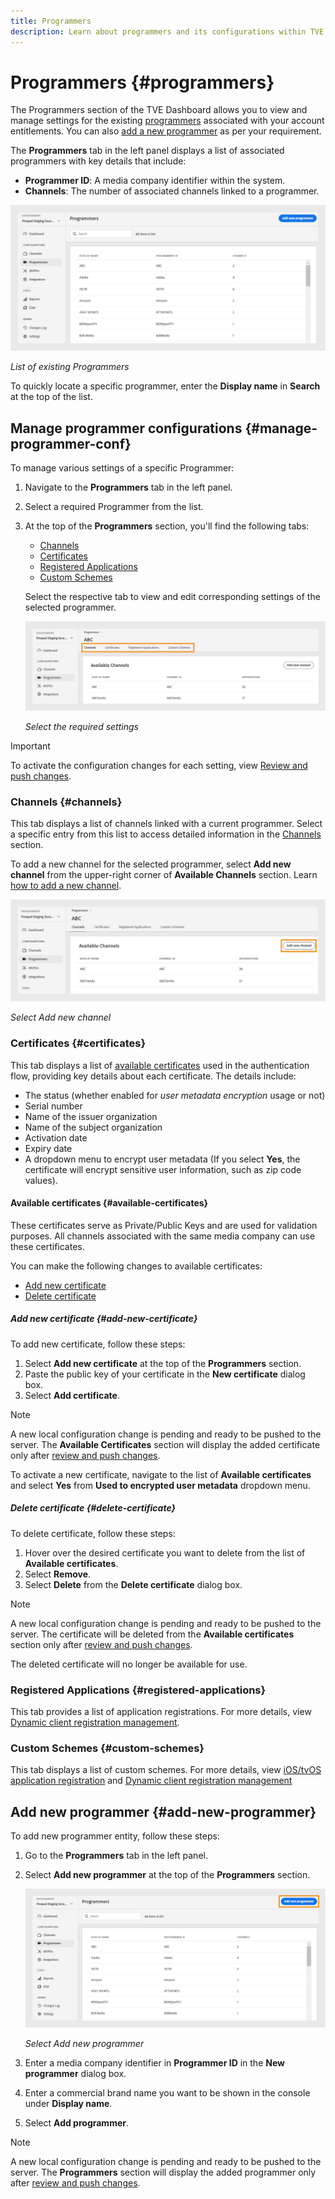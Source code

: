 ```yaml
---
title: Programmers
description: Learn about programmers and its configurations within TVE dashboard.
---
```

# Programmers {#programmers}

The Programmers section of the TVE Dashboard allows you to view and manage settings for the existing [programmers](/help/authentication/glossary.md#programmer) associated with your account entitlements. You can also [add a new programmer](#add-new-programmer) as per your requirement.

The **Programmers** tab in the left panel displays a list of associated programmers with key details that include:

* **Programmer ID**: A media company identifier within the system.
* **Channels**: The number of associated channels linked to a programmer.

![List of existing Programmers](assets/programmers-list.png)

*List of existing Programmers*

To quickly locate a specific programmer, enter the **Display name** in **Search** at the top of the list.

## Manage programmer configurations {#manage-programmer-conf}

To manage various settings of a specific Programmer:

1. Navigate to the **Programmers** tab in the left panel.
1. Select a required Programmer from the list. 
1. At the top of the **Programmers** section, you'll find the following tabs: 

   * [Channels](#channels)
   * [Certificates](#certificates)
   * [Registered Applications](#registered-applications)
   * [Custom Schemes](#custom-schemes) 

   Select the respective tab to view and edit corresponding settings of the selected programmer.

   ![Select the required settings](assets/programmer-settings.png)

   *Select the required settings*

>[!IMPORTANT]
>
> To activate the configuration changes for each setting, view [Review and push changes](/help/authentication/tve-dashboard-review-push-changes.md). 

### Channels {#channels}

This tab displays a list of channels linked with a current programmer. Select a specific entry from this list to access detailed information in the [Channels](/help/authentication/tve-dashboard-channels.md) section.

To add a new channel for the selected programmer, select **Add new channel** from the upper-right corner of **Available Channels** section. Learn [how to add a new channel](/tve-dashboard-channels.md#add-new-channel).

   ![Select Add new channel](assets/programmers-channels.png)

   *Select Add new channel*

### Certificates {#certificates}

This tab displays a list of [available certificates](#available-certificates) used in the authentication flow, providing key details about each certificate. The details include:

* The status (whether enabled for *user metadata encryption* usage or not) 
* Serial number
* Name of the issuer organization 
* Name of the subject organization
* Activation date
* Expiry date 
* A dropdown menu to encrypt user metadata (If you select **Yes**, the certificate will encrypt sensitive user information, such as zip code values).

#### Available certificates {#available-certificates}

These certificates serve as Private/Public Keys and are used for validation purposes. All channels associated with the same media company can use these certificates.

You can make the following changes to available certificates:

* [Add new certificate](#add-new-certificate)
* [Delete certificate](#delete-certificate)

##### Add new certificate {#add-new-certificate}

To add new certificate, follow these steps:

1. Select **Add new certificate** at the top of the **Programmers** section.
1. Paste the public key of your certificate in the **New certificate** dialog box.
1. Select **Add certificate**.

>[!NOTE]
>
>A new local configuration change is pending and ready to be pushed to the server. The **Available Certificates** section will display the added certificate only after [review and push changes](/help/authentication/tve-dashboard-review-push-changes.md).

To activate a new certificate, navigate to the list of **Available certificates** and select **Yes** from **Used to encrypted user metadata** dropdown menu.

##### Delete certificate {#delete-certificate}

To delete certificate, follow these steps:

1. Hover over the desired certificate you want to delete from the list of **Available certificates**.
1. Select **Remove**.
1. Select **Delete** from the **Delete certificate** dialog box.

>[!NOTE]
>
>A new local configuration change is pending and ready to be pushed to the server. The certificate will be deleted from the **Available certificates** section only after [review and push changes](/help/authentication/tve-dashboard-review-push-changes.md).

The deleted certificate will no longer be available for use.

### Registered Applications {#registered-applications}

This tab provides a list of application registrations. For more details, view [Dynamic client registration management](/help/authentication/dynamic-client-registration-management.md).

### Custom Schemes {#custom-schemes}

This tab displays a list of custom schemes. For more details, view [iOS/tvOS application registration](/help/authentication/iostvos-application-registration.md) and [Dynamic client registration management](/help/authentication/dynamic-client-registration-management.md)

## Add new programmer {#add-new-programmer}

To add new programmer entity, follow these steps:

1. Go to the **Programmers** tab in the left panel.
1. Select **Add new programmer** at the top of the **Programmers** section.

   ![Select Add new programmer](assets/add-new-programmer.png)

   *Select Add new programmer*

1. Enter a media company identifier in **Programmer ID** in the **New programmer** dialog box.
1. Enter a commercial brand name you want to be shown in the console under **Display name**. 
1. Select **Add programmer**.

>[!NOTE]
>
>A new local configuration change is pending and ready to be pushed to the server. The **Programmers** section will display the added programmer only after [review and push changes](/help/authentication/tve-dashboard-review-push-changes.md).

